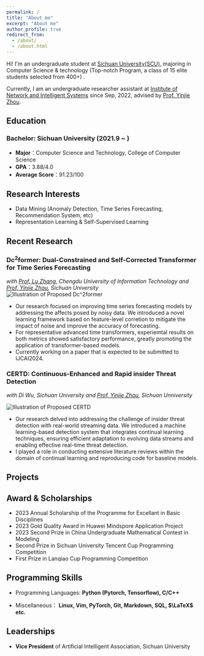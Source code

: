 ```yaml
---
permalink: /
title: "About me"
excerpt: "About me"
author_profile: true
redirect_from: 
  - /about/
  - /about.html
---
```


Hi! I'm an undergraduate student at [Sichuan University(SCU)](https://www.scu.edu.cn/), majoring in Computer Science & technology (Top-notch Program, a class of 15 elite students selected from 400+) . 

Currently, I am an undergraduate researcher assistant at [Institute of Network and Intelligent Systems](https://yj-zhou.github.io/) since Sep, 2022, advised by [Prof. Yinjie Zhou](https://cs.scu.edu.cn/info/1286/15957.htm). 

## Education

### Bachelor: Sichuan University (2021.9 ~ )

- **Major**：Computer Science and Technology, College of Computer Science
- **GPA**：3.88/4.0
- **Average Score**：91.23/100


## Research Interests

- Data Mining (Anomaly Detection, Time Series Forecasting, Recommendation System, etc)
- Representation Learning & Self-Supervised Learning

## Recent Research

### Dc$^2$former: Dual-Constrained and Self-Corrected Transformer for Time Series Forecasting                

_with [Prof. Lu Zhang](https://scholar.google.com/citations?user=u3N8K58AAAAJ&hl=en&oi=sra), Chengdu University of Information Technology and [Prof. Yinjie Zhou](https://cs.scu.edu.cn/info/1286/15957.htm), Sichuan University_                                                                                                                                 
![Illustration of Proposed Dc$^2$former](../images/Dcformer.jpg)

- Our research focused on improving time series forecasting models by addressing the affects posed by noisy data. We introduced a novel learning framework based on feature-level corretion to mitigate the impact of noise and improve the  accuracy of forecasting.
- For representative advanced time transformers, experiemtal results on both metrics showed satisfactory performance, greatly promoting the application of transformer-based models.
- Currently working on a paper that is expected to be submitted to IJCAI2024.

### CERTD: Continuous-Enhanced and Rapid insider Threat Detection                 

_with Di Wu, Sichuan University and [Prof. Yinjie Zhou](https://cs.scu.edu.cn/info/1286/15957.htm), Sichuan Unniversity_

![Illustration of Proposed CERTD](../images/CERTD.jpg)

- Our research delved into addressing the challenge of insider threat detection with real-world streaming data. We introduced a machine learning-based detection system that integrates continual learning techniques, ensuring efficient adaptation to evolving data streams and enabling effective real-time threat detection.
- I played a role in conducting extensive literature reviews within the domain of continual learning and reproducing code for baseline models.
  
## Projects


## Award & Scholarships

- 2023  Annual Scholarship of the Programme for Excellant in Basic Disciplines
- 2023  Gold Quality Award in Huawei Mindspore Application Project
- 2023  Second Prize in China Undergraduate Mathematical Contest in Modeling
- Second Prize in Sichuan University Tencent Cup Programming Competition
- First Prize in Lanqiao Cup Programming Competition

## Programming Skills

- Programming Languages: **Python (Pytorch, Tensorflow), C/C++**

- Miscellaneous： **Linux, Vim, PyTorch, Git, Markdown, SQL, $\LaTeX$ etc.**



## Leaderships

- **Vice President** of Artificial Intelligent Association, Sichuan University
